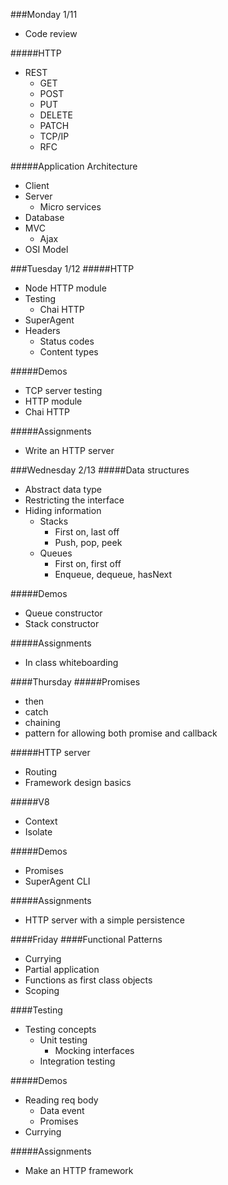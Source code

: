 ###Monday 1/11
- Code review

#####HTTP
- REST
  - GET
  - POST
  - PUT
  - DELETE
  - PATCH
  - TCP/IP
  - RFC

#####Application Architecture
- Client
- Server
  - Micro services
- Database
- MVC
  - Ajax
- OSI Model

###Tuesday 1/12
#####HTTP
- Node HTTP module
- Testing
  - Chai HTTP
- SuperAgent
- Headers
  - Status codes
  - Content types

#####Demos
- TCP server testing
- HTTP module
- Chai HTTP

#####Assignments
- Write an HTTP server

###Wednesday 2/13
#####Data structures
- Abstract data type
- Restricting the interface
- Hiding information
  - Stacks
    - First on, last off
    - Push, pop, peek
  - Queues
    - First on, first off
    - Enqueue, dequeue, hasNext

#####Demos
- Queue constructor
- Stack constructor

#####Assignments
- In class whiteboarding

####Thursday
#####Promises
- then
- catch
- chaining
- pattern for allowing both promise and callback

#####HTTP server
- Routing
- Framework design basics

#####V8
- Context
- Isolate

#####Demos
- Promises
- SuperAgent CLI

#####Assignments
- HTTP server with a simple persistence

####Friday
####Functional Patterns
- Currying
- Partial application
- Functions as first class objects
- Scoping

####Testing
  - Testing concepts
    - Unit testing
      - Mocking interfaces
    - Integration testing

#####Demos
- Reading req body
  - Data event
  - Promises
- Currying

#####Assignments
- Make an HTTP framework
